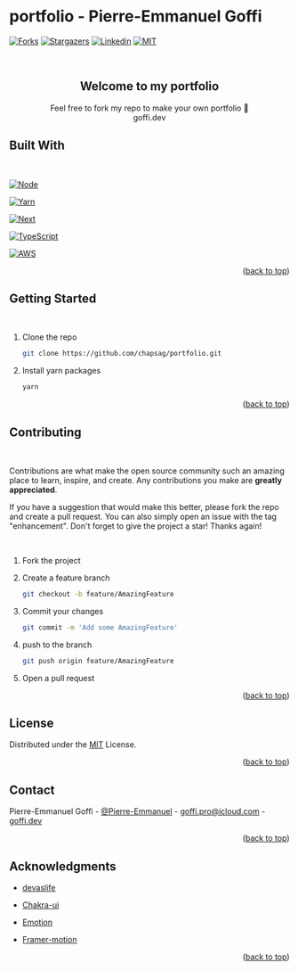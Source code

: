 # portfolio - Pierre-Emmanuel Goffi

<div id="top"></div>

[![Forks][forks-shield]][forks-url]
[![Stargazers][stars-shield]][stars-url]
[![Linkedin][linkedin-shield]][linkedin-url]
[![MIT][license-shield]][license-url]

<!-- PROJECT LOGO -->
<br />
<div align="center">
  <h2 align="center">Welcome to my portfolio</h3>

  <p align="center">
    Feel free to fork my repo to make your own portfolio 🧙
    <br />
    goffi.dev
  </p>
</div>

## Built With

<br/>

[![Node][node-shield]][node-url]

[![Yarn][yarn-shield]][yarn-url]

[![Next][next-shield]][next-url]

[![TypeScript][typescript-shield]][typescript-url]

[![AWS][aws-shield]][aws-url]

<p align="right">(<a href="#top">back to top</a>)</p>

<!-- GETTING STARTED -->

## Getting Started

<br/>

1. Clone the repo
   ```sh
   git clone https://github.com/chapsag/portfolio.git
   ```
2. Install yarn packages
   ```sh
   yarn
   ```

<p align="right">(<a href="#top">back to top</a>)</p>

<!-- CONTRIBUTING -->

## Contributing

<br/>

Contributions are what make the open source community such an amazing place to learn, inspire, and create. Any contributions you make are **greatly appreciated**.

If you have a suggestion that would make this better, please fork the repo and create a pull request. You can also simply open an issue with the tag "enhancement".
Don't forget to give the project a star! Thanks again!

<br/>

1. Fork the project

2. Create a feature branch
   ```sh
   git checkout -b feature/AmazingFeature
   ```
3. Commit your changes
   ```sh
   git commit -m 'Add some AmazingFeature'
   ```
4. push to the branch
   ```sh
   git push origin feature/AmazingFeature
   ```
5. Open a pull request

<p align="right">(<a href="#top">back to top</a>)</p>

<!-- LICENSE -->

## License

Distributed under the [MIT](https://github.com/git/git-scm.com/blob/main/MIT-LICENSE.txt) License.

<p align="right">(<a href="#top">back to top</a>)</p>

<!-- CONTACT -->

## Contact

Pierre-Emmanuel Goffi - [@Pierre-Emmanuel](https://www.linkedin.com/in/pierre-emmanuel-goffi/) - goffi.pro@icloud.com - [goffi.dev](goffi.dev)

<p align="right">(<a href="#top">back to top</a>)</p>

<!-- ACKNOWLEDGMENTS -->

## Acknowledgments

- [devaslife](https://www.youtube.com/watch?v=bSMZgXzC9AA)

- [Chakra-ui](https://chakra-ui.com/docs/getting-started)

- [Emotion](https://emotion.sh/docs/introduction)

- [Framer-motion](https://yarnpkg.com/package/framer-motion)

<p align="right">(<a href="#top">back to top</a>)</p>

<!-- MARKDOWN LINKS & IMAGES -->
<!-- https://www.markdownguide.org/basic-syntax/#reference-style-links -->

[forks-shield]: https://img.shields.io/github/forks/othneildrew/Best-README-Template.svg?style=for-the-badge
[forks-url]: https://github.com/chapsag/portfolio/network/members
[stars-shield]: https://img.shields.io/github/stars/othneildrew/Best-README-Template.svg?style=for-the-badge
[stars-url]: https://github.com/chapsag/portfolio/stargazers
[license-shield]: https://img.shields.io/github/license/othneildrew/Best-README-Template.svg?style=for-the-badge
[license-url]: https://github.com/git/git-scm.com/blob/main/MIT-LICENSE.txt
[linkedin-shield]: https://img.shields.io/badge/-LinkedIn-black.svg?style=for-the-badge&logo=linkedin&colorB=555
[linkedin-url]: https://www.linkedin.com/in/pierre-emmanuel-goffi/
[next-shield]: https://img.shields.io/badge/next.js-000000?style=for-the-badge&logo=nextdotjs&logoColor=white
[next-url]: https://nextjs.org/
[typescript-shield]: https://img.shields.io/badge/TypeScript-007ACC?style=for-the-badge&logo=typescript&logoColor=white
[typescript-url]: https://www.typescriptlang.org/
[node-shield]: https://img.shields.io/badge/Node.js-339933?style=for-the-badge&logo=nodedotjs&logoColor=white
[node-url]: https://nodejs.org/en/
[yarn-shield]: https://img.shields.io/badge/Yarn-2C8EBB?style=for-the-badge&logo=yarn&logoColor=white
[yarn-url]: https://yarnpkg.com/
[aws-shield]: https://img.shields.io/badge/Amazon_AWS-232F3E?style=for-the-badge&logo=amazon-aws&logoColor=white
[aws-url]: https://aws.amazon.com/fr/console/
